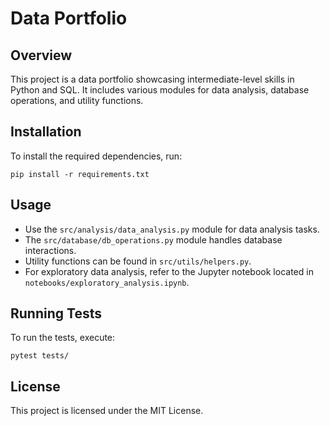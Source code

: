 # Data Portfolio

## Overview
This project is a data portfolio showcasing intermediate-level skills in Python and SQL. It includes various modules for data analysis, database operations, and utility functions.

## Installation
To install the required dependencies, run:

```
pip install -r requirements.txt
```

## Usage
- Use the `src/analysis/data_analysis.py` module for data analysis tasks.
- The `src/database/db_operations.py` module handles database interactions.
- Utility functions can be found in `src/utils/helpers.py`.
- For exploratory data analysis, refer to the Jupyter notebook located in `notebooks/exploratory_analysis.ipynb`.

## Running Tests
To run the tests, execute:

```
pytest tests/
```

## License
This project is licensed under the MIT License.